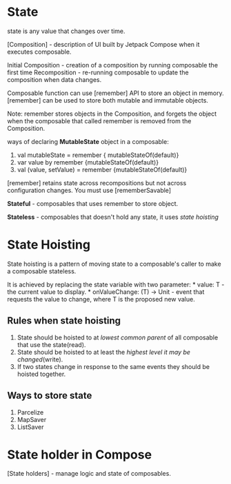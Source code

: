 # State
state is any value that changes over time.

[Composition] - description of UI built by Jetpack Compose when it executes composable.

Initial Composition - creation of a composition by running composable the first time
Recomposition - re-running composable to update the composition when data changes.



Composable function can use [remember] API to store an object in memory.
[remember] can be used to store both mutable and immutable objects.

Note: remember stores objects in the Composition, and 
forgets the object when the composable that called remember 
is removed from the Composition.

ways of declaring **MutableState** object in a composable:
1. val mutableState = remember { mutableStateOf(default)}
2. var value by remember {mutableStateOf(default)}
3. val (value, setValue) = remember {mutableStateOf(default)}


[remember] retains state across recompositions but not across configuration changes. You 
must use [rememberSavable]


**Stateful** - composables that uses remember to store object.

**Stateless** - composables that doesn't hold any state, it uses _state hoisting_



# State Hoisting
State hoisting is a pattern of moving state to a composable's caller to make a composable stateless.

It is achieved by replacing the state variable with two parameter:
    * value: T - the current value to display.
    * onValueChange: (T) -> Unit - event that requests the value to change, where T is the proposed new value.


## Rules when state hoisting
1. State should be hoisted to at _lowest common parent_ of all composable that use the state(read).
2. State should be hoisted to at least the _highest level it may be changed_(write).
3. If two states change in response to the same events they should be hoisted together.

## Ways to store state
1. Parcelize
2. MapSaver
3. ListSaver


# State holder in Compose
[State holders] - manage logic and state of composables.